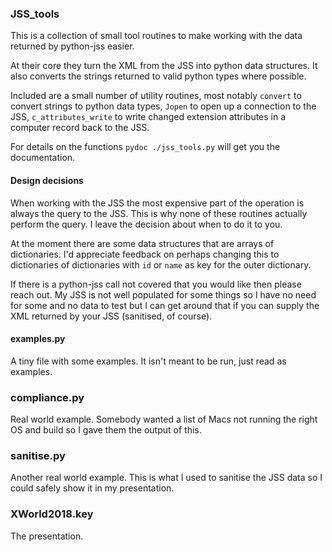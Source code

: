 ### JSS_tools

This is a collection of small tool routines to make working with the data returned by python-jss easier.

At their core they turn the XML from the JSS into python data structures. It also converts the strings returned to valid python types where possible.

Included are a small number of utility routines, most notably `convert` to convert strings to python data types, `Jopen` to open up a connection to the JSS, `c_attributes_write` to write changed extension attributes in a computer record back to the JSS.

For details on the functions `pydoc ./jss_tools.py` will get you the
documentation.

#### Design decisions

When working with the JSS the most expensive part of the operation is always the query to the JSS. This is why none of these routines actually perform the query. I leave the decision about when to do it to you.

At the moment there are some data structures that are arrays of dictionaries. I'd appreciate feedback on perhaps changing this to dictionaries of dictionaries with `id` or `name` as key for the outer dictionary.

If there is a python-jss call not covered that you would like then please reach out. My JSS is not well populated for some things so I have no need for some and no data to test but I can get around that if you can supply the XML returned by your JSS (sanitised, of course).

#### examples.py

A tiny file with some examples. It isn't meant to be run, just read as examples.

### compliance.py

Real world example. Somebody wanted a list of Macs not running the right OS
and build so I gave them the output of this.

### sanitise.py

Another real world example. This is what I used to sanitise the JSS data so I could safely show it in my presentation.

### XWorld2018.key

The presentation.

